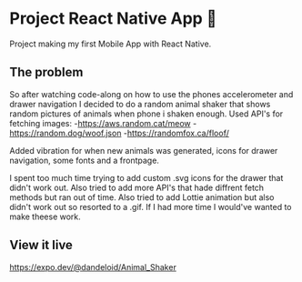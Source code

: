 # Project React Native App 📱

Project making my first Mobile App with React Native.

## The problem

So after watching code-along on how to use the phones accelerometer and drawer navigation I decided to do a random animal shaker that shows random pictures of animals when phone i shaken enough.
Used API's for fetching images: -https://aws.random.cat/meow -https://random.dog/woof.json -https://randomfox.ca/floof/

Added vibration for when new animals was generated, icons for drawer navigation, some fonts and a frontpage.

I spent too much time trying to add custom .svg icons for the drawer that didn't work out. Also tried to add more API's that hade diffrent fetch methods but ran out of time. Also tried to add Lottie animation but also didn't work out so resorted to a .gif.
If I had more time I would've wanted to make theese work.

## View it live

https://expo.dev/@dandeloid/Animal_Shaker

